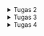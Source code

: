 <details>
<summary>Tugas 2</summary>

## Link Aplikasi
(https://carmella-geraldine-footballshop.pbp.cs.ui.ac.id)

## 1. Jelaskan bagaimana cara kamu mengimplementasikan checklist di atas secara step-by-step (bukan hanya sekadar mengikuti tutorial).

1. **Membuat Proyek Django Baru**  
   - Menjalankan `django-admin startproject football_shop` untuk membuat proyek utama.

2. **Membuat Aplikasi `main`**  
   - Menjalankan `python manage.py startapp main` untuk membuat aplikasi dalam proyek.

3. **Routing Proyek**  
   - Menambahkan `path('', include('main.urls'))` di `football_shop/urls.py`.
   - Membuat `main/urls.py` dengan path root yang mengarah ke `show_main`.

4. **Membuat Model `Product`**  
   - Membuat model `Product` dengan atribut wajib:  
     `name` (CharField), `price` (IntegerField), `description` (TextField),  
     `thumbnail` (URLField), `category` (CharField), `is_featured` (BooleanField).

5. **Membuat View `show_main`**  
   - Mengambil semua produk dari database (`Product.objects.all()`) dan mengirim context berisi data diri dan produk ke template `main.html`.

6. **Membuat Template HTML (`main.html`)**  
   - Menampilkan nama aplikasi, nama dan kelas, serta daftar featured products.

7. **Testing**  
   - Membuat `tests.py` untuk memastikan URL, template, dan model bekerja.

8. **Deployment ke PWS**  
   - Mengikuti panduan deployment PWS untuk menjalankan aplikasi agar bisa diakses secara publik.

---

## 2. Buatlah bagan yang berisi request client ke web aplikasi berbasis Django beserta responnya dan jelaskan pada bagan tersebut kaitan antara urls.py, views.py, models.py, dan berkas HTML.
![Bagan](images/bagan.png)

---

## 3. Jelaskan peran settings.py dalam Proyek Django
Berkas `settings.py` berfungsi sebagai pusat konfigurasi proyek Django.  
Semua pengaturan utama didefinisikan di sini, seperti:  
- **INSTALLED_APPS** → daftar aplikasi yang digunakan dalam proyek.  
- **DATABASES** → konfigurasi database (misalnya SQLite, PostgreSQL, MySQL).  
- **MIDDLEWARE** → komponen yang memproses request dan response.  
- **TEMPLATES** → lokasi dan pengaturan template HTML.  
- **STATIC & MEDIA FILES** → pengaturan file statis (CSS, JS, gambar).  
- **DEBUG & ALLOWED_HOSTS** → mengatur mode debugging dan domain yang diizinkan.  

---

## 4. Bagaimana cara kerja migrasi database di Django?
Migrasi database di Django adalah proses untuk menyinkronkan perubahan pada **model (models.py)** dengan **struktur database**.  

Cara kerjanya:  
1. **Membuat file migrasi**  
   - Saat menjalankan `python manage.py makemigrations`, Django membaca perubahan di `models.py` dan membuat file migrasi (di folder `migrations/`) yang berisi instruksi SQL.  

2. **Menerapkan migrasi ke database**  
   - Dengan `python manage.py migrate`, Django mengeksekusi file migrasi tersebut ke database sehingga struktur tabel sesuai dengan definisi di model.  

3. **Tracking migrasi**  
   - Django menyimpan catatan migrasi yang sudah dijalankan di tabel khusus (`django_migrations`) agar tidak dijalankan ulang.  

---

## 5. Menurut Anda, dari semua framework yang ada, mengapa framework Django dijadikan permulaan pembelajaran pengembangan perangkat lunak?
Django dipilih sebagai framework awal dalam pembelajaran karena beberapa alasan:  

1. **Konsep MVC/MVT yang jelas**  
   Django menggunakan arsitektur *Model-View-Template* yang memisahkan logika bisnis, data, dan tampilan. Hal ini membantu untuk memahami bagaimana sebuah aplikasi web bekerja secara terstruktur.  

2. **Banyak fitur bawaan**  
   Django sudah menyediakan ORM, sistem autentikasi, admin panel, form handling, hingga keamanan dasar. Dengan begitu, bisa langsung fokus pada konsep inti tanpa harus membangun semuanya dari nol.  

3. **Mengajarkan praktik terbaik**  
   Django mendorong penggunaan pola desain yang rapi, DRY (*Don’t Repeat Yourself*), serta manajemen proyek yang terorganisir sehingga terbiasa menulis kode yang bersih dan terstruktur.  

4. **Relevan dengan industri**  
   Django digunakan di banyak perusahaan dan startup, dengan harapan apa yang dipelajari di PBP bisa berguna untuk dunia kerja nantinya.  

---

## 6. Apakah ada feedback untuk asisten dosen tutorial 1 yang telah kamu kerjakan sebelumnya?
Sejauh ini belum ada ^^
</details>

<details>
<summary>Tugas 3</summary>

## 1. Jelaskan mengapa kita memerlukan data delivery dalam pengimplementasian sebuah platform?
Data delivery adalah proses pengiriman data dari satu pihak ke pihak lain dalam sebuah platform, baik antar komponen internal maupun eksternal. Alasan kenapa data delivery itu penting:

1. **Menghubungkan antar komponen sistem**
   Platform biasanya terdiri dari berbagai bagian. Tanpa mekanisme pengiriman data, tiap bagian ini tidak bisa saling bertukar informasi.
   
2. **Memberikan informasi yang up-to-date ke pengguna**
   Misalnya di e-commerce, data stok barang atau harga harus dikirim secara real-time agar pengguna melihat informasi terbaru.
   
3. **Mendukung interaktivitas aplikasi**
   Fitur seperti login, pencarian, transaksi, atau notifikasi hanya bisa berjalan kalau ada alur request-response data yang jelas.

4. **Menjamin konsistensi data**
   Data delivery memastikan data yang ada di server sinkron dengan yang ditampilkan di client, sehingga tidak terjadi perbedaan informasi.

5. **Membuka integrasi dengan layanan lain**
   Platform modern sering butuh komunikasi dengan layanan eksternal. Semua ini hanya bisa jalan lewat data delivery.

---

## 2. Menurutmu, mana yang lebih baik antara XML dan JSON? Mengapa JSON lebih populer dibandingkan XML?
1. **Mana yang lebih baik antara XML dan JSON?**
   Tergantung kebutuhan. XML lebih cocok untuk data kompleks dengan hierarki, metadata, dan validasi ketat, sedangkan JSON lebih unggul untuk pertukaran data yang sederhana,    cepat, ringan, dan mudah dibaca, terutama di web dan mobile.

2. **Mengapa JSON lebih populer dibandingkan XML?**
   Beberapa alasan utama kenapa JSON lebih banyak dipakai:
   - **Lebih ringkas dan sederhana**
     JSON hanya pakai kurung kurawal dan array, sedangkan XML butuh banyak tag pembuka & penutup sehingga ukuran file JSON lebih kecil dan menyebabkan lebih cepat untuk dikirim lewat jaringan.
   - **Mudah dipahami dan dibaca**
     Struktur JSON mirip dengan objek di JavaScript, sehingga lebih cepat menggunakannya.
   - **Mudah diproses oleh program**
     Di JavaScript, data JSON bisa langsung dipakai tanpa konversi ribet.
   - **Performa lebih baik untuk API modern**
     API REST dan GraphQL umumnya mengutamakan JSON karena lebih efisien dibanding XML.
   - **Tren industri**
     JSON jadi standar de facto dalam komunikasi client–server.

---

## 3. Jelaskan fungsi dari method is_valid() pada form Django dan mengapa kita membutuhkan method tersebut?
Method is_valid() digunakan untuk memvalidasi data yang dikirimkan melalui form. Saat form menerima input, Django akan memeriksa apakah data tersebut sesuai dengan aturan yang ditentukan di form. Jika semua validasi terpenuhi, is_valid() akan mengembalikan True, dan data bersihnya bisa diakses lewat form.cleaned_data. Kalau ada yang salah, is_valid() mengembalikan False, dan form menyimpan pesan error yang bisa ditampilkan ke user. Kita membutuhkan method tsb. untuk:
- **Menjamin keakuratan data** → hanya data valid yang akan diproses atau disimpan ke database.
- **Meningkatkan keamanan** → mencegah input berbahaya masuk ke sistem.
- **Memberikan feedback ke pengguna** → jika input salah, error bisa langsung ditampilkan di form.
- **Menyederhanakan validasi** → tidak perlu menulis kode validasi manual.

---

## 4. Mengapa kita membutuhkan csrf_token saat membuat form di Django? Apa yang dapat terjadi jika kita tidak menambahkan csrf_token pada form Django? Bagaimana hal tersebut dapat dimanfaatkan oleh penyerang?
1. **Mengapa kita membutuhkan csrf_token saat membuat form di Django?**
   csrf_token (Cross-Site Request Forgery token) adalah token unik yang ditambahkan ke setiap form di Django untuk memastikan bahwa request POST benar-benar berasal dari user yang sah melalui website kita, bukan dari sumber eksternal yang berbahaya. Dengan token ini, server bisa memverifikasi bahwa request datang dari browser user yang sedang login dan bukan dari serangan luar.

2. **Apa yang dapat terjadi jika kita tidak menambahkan csrf_token pada form Django?**
   Tanpa csrf_token, aplikasi jadi rentan terhadap serangan CSRF (Cross-Site Request Forgery). Artinya, penyerang bisa mengirimkan request palsu ke server atas nama user tanpa sepengetahuan user.

3. **Bagaimana hal tersebut dapat dimanfaatkan oleh penyerang?**
   Contoh pemanfaatan:
   1. User sedang login di aplikasi bank berbasis web.
   2. Penyerang membuat halaman berbahaya berisi form tersembunyi yang otomatis mengirimkan request POST ke server bank (misalnya transfer uang).
   3. Karena user masih login, browser akan mengirimkan cookie session valid ke server bank.
   4. Jika tidak ada proteksi csrf_token, server menganggap request itu sah, sehingga transaksi berbahaya bisa terjadi tanpa diketahui user.

---

## 5. Jelaskan bagaimana cara kamu mengimplementasikan checklist di atas secara step-by-step.
1. **Siapkan `ModelForm`**  
   - Buat `main/forms.py`.

2. **Tambahkan 4 view untuk XML / JSON**
   - Menggunakan `django.core.serializers` untuk XML/JSON.

3. **Buat routing URL untuk masing-masing view**
   - Menambahkan path di `main/urls.py`

4. **Buat view untuk list, add (form) dan detail**

5. **Edit `templates/main.html` agar user bisa menambahkan porduct**

---

## 6. Apakah ada feedback untuk asdos di tutorial 2 yang sudah kalian kerjakan?
Sejauh ini belum ada.

---

## Hasil akses keempat URL menggunakan Postman
![akses XML](images/akses_xml.png)
![akses JSON](images/akses_json.png)
![akses XML by ID](images/akses_xml_id.png)
![akses JSON by ID](images/akses_json_id.png)
</details>

<details>
<summary>Tugas 4</summary>

## 1. Apa itu Django AuthenticationForm? Jelaskan juga kelebihan dan kekurangannya.

`AuthenticationForm` adalah form bawaan Django (`django.contrib.auth.forms.AuthenticationForm`) yang dipakai untuk proses login. Fungsinya memvalidasi username + password dan memanggil `authenticate()` untuk mengecek kredensial.

**Kelebihan**
1. Siap pakai sehingga tidak perlu menulis validasi credential dari nol.
2. Integrasi langsung dengan `django.contrib.auth` (middleware, backends, session).
3. Sudah menangani pesan error standar (user tidak ada, password salah).
4. Aman selama dipakai bersama CSRF middleware dan HTTPS.

**Kekurangan**
1. Default tampilannya minimal, perlu custom template/CSS untuk UI.
2. Tidak punya fitur “remember me” otomatis — harus ditambahkan sendiri.
3. Kalau pakai custom user model dengan field berbeda, mungkin perlu sedikit penyesuaian.
4. Error message generik — kalo perlu message lebih informatif harus override.

---

## 2. Apa perbedaan antara autentikasi dan otorisasi? Bagaiamana Django mengimplementasikan kedua konsep tersebut?

**Autentikasi** = *"Siapa kamu?”* → proses verifikasi identitas user saat login.
**Otorisasi** = *"Apa yang boleh kamu lakukan?”* → proses menentukan hak akses user setelah berhasil login.

Cara Django mengimplementasikannya:
1. Autentikasi:
   - Fungsi utama: `authenticate()`, `login()`, `logout()`.
   - Akses user di request: `request.user`, `user.is_authenticated`.
   - Middleware penting: `SessionMiddleware` + `AuthenticationMiddleware`.
2. Otorisasi:
   - Sistem permissions dan groups.
   - Cek permission: `user.has_perm('app_label.action_model')`.
   - Decorator: `@permission_required('app_label.action_model')`.
   - Atribut khusus: `is_staff` (akses admin site), `is_superuser` (akses penuh).
   - Group bisa dibuat di Django admin, lalu assign permission ke group → user cukup dimasukkan ke group.

---

## 3. Apa saja kelebihan dan kekurangan session dan cookies dalam konteks menyimpan state di aplikasi web?

**Cookies (client-side storage)**
Kelebihan:
- Simpel, tidak perlu beban di server karena data disimpan di browser user.
- Bisa bertahan antar sesi (misalnya “remember me”).
- Mudah diakses oleh client.

Kekurangan:
- Kapasitas terbatas (umumnya maksimal ±4KB per cookie).
- Data bisa dimodifikasi user (tidak 100% aman).
- Rentan terhadap serangan XSS/CSRF jika tidak diamankan.
- Tidak cocok menyimpan data sensitif.

**Sessions (server-side storage, hanya simpan session ID di cookie)**
Kelebihan:
- Lebih aman karena data sebenarnya disimpan di server, bukan di browser.
- Bisa menyimpan data kompleks dan ukuran lebih besar dibanding cookie.
- User tidak bisa memodifikasi data session secara langsung.

Kekurangan:
- Membutuhkan storage di server (database, file, cache).
- Menambah overhead pada server, terutama kalau banyak user aktif.
- Perlu konfigurasi tambahan untuk sistem skala besar.

---

## 4. Apakah penggunaan cookies aman secara default dalam pengembangan web, atau apakah ada risiko potensial yang harus diwaspadai? Bagaimana Django menangani hal tersebut?

**Cookies belum tentu aman karena bisa dibaca atau diubah oleh user di browser.**

Risiko utama:
- Session hijacking: pencurian session ID lewat XSS (cross-site scripting).
- Session fixation: penyerang memaksa user pakai session ID tertentu.
- CSRF (Cross-Site Request Forgery): penyalahgunaan cookies untuk melakukan request sah tanpa sepengetahuan user.
- Man-in-the-middle: intercept cookie jika tidak dienkripsi dengan HTTPS.

Django punya beberapa setting penting untuk menangani keamanan Cookies:
- SESSION_COOKIE_SECURE = True
     cookie hanya dikirim lewat HTTPS, tidak bisa dicegat via HTTP.

- SESSION_COOKIE_HTTPONLY = True
     cookie tidak bisa diakses via JavaScript, mengurangi risiko XSS.

- SESSION_COOKIE_SAMESITE = 'Lax' atau 'Strict'
     mencegah cookie dikirim lintas domain, membantu lawan CSRF.

- CSRF protection built-in
     Django punya CSRF token middleware untuk validasi form dan request POST.

- Signed cookies (pakai django.core.signing)
     Django bisa menandatangani cookies dengan secret key, sehingga user tidak bisa mengubah nilai cookie tanpa ketahuan.

---

## 5. Jelaskan bagaimana cara kamu mengimplementasikan checklist di atas secara step-by-step.
1. Membuat Fungsi dan Form Registrasi
   - Mengimpor `UserCreationForm` dan `messages` di `views.py`.
   - Membuat fungsi `register` untuk menampilkan form registrasi dan menyimpan user baru jika form valid.
   - Membuat file `register.html` untuk menampilkan form pendaftaran.
   - Menambahkan path `register/` di `urls.py` agar halaman register bisa diakses.
   - Hasil: Pengguna baru dapat membuat akun dengan form bawaan Django.

2. Membuat Fungsi Login
   - Mengimpor `AuthenticationForm`, `authenticate`, dan `login` di `views.py`.
   - Membuat fungsi `login_user` untuk mengautentikasi data user, melakukan login jika valid, dan mengarahkan user ke halaman utama.
   - Membuat file `login.html` untuk menampilkan form login.
   - Menambahkan path `login/` di `urls.py`.
   - Hasil: User dapat login menggunakan akun yang sudah terdaftar.

3. Membuat Fungsi Logout
   - Mengimpor `logout` di `views.py`.
   - Membuat fungsi `logout_user` yang menghapus session login.
   - Menambahkan tombol Logout di `main.html`.
   - Menambahkan path `logout/` di `urls.py`.
   - Hasil: User bisa keluar dari sesi login dengan menekan tombol Logout.
  
4. Merestriksi Akses Halaman Utama
   - Mengimpor `login_required` dari `django.contrib.auth.decorators`.
   - Menambahkan `@login_required(login_url='/login')` di fungsi `show_main`.
   - Hasil: Halaman utama (`main`) hanya bisa diakses oleh user yang sudah login.
  
5. Menyimpan Data Login Menggunakan Cookies
   - Menambahkan `HttpResponseRedirect`, `reverse`, dan `datetime` di `views.py`.
   - Memodifikasi `login_user` agar menyimpan cookie `last_login` dengan timestamp saat login.
   - Menambahkan `last_login` ke `context show_main` untuk ditampilkan di halaman utama.
   - Memodifikasi `logout_user` agar menghapus cookie `last_login`.
   - Hasil: Waktu terakhir login user ditampilkan di halaman utama dan hilang setelah logout.

6. Menghubungkan Model Product dengan User
   - Menambahkan field `user = models.ForeignKey(User, on_delete=models.CASCADE, null=True)` pada model `Product`.
   - Melakukan migrasi (`makemigrations dan migrate`).
   - Mengubah fungsi `create_product` agar setiap produk yang ditambahkan otomatis terhubung dengan `request.user`.
   - Mengubah fungsi `show_main` agar mendukung filter `all` (semua produk) dan `my` (produk milik user yang login).
   - Hasil: Setiap produk terhubung dengan user yang membuatnya, dan fitur filter produk berjalan sesuai akun login.
</details>
